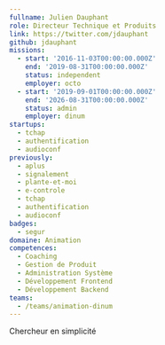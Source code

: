 ```yaml
---
fullname: Julien Dauphant
role: Directeur Technique et Produits
link: https://twitter.com/jdauphant
github: jdauphant
missions:
  - start: '2016-11-03T00:00:00.000Z'
    end: '2019-08-31T00:00:00.000Z'
    status: independent
    employer: octo
  - start: '2019-09-01T00:00:00.000Z'
    end: '2026-08-31T00:00:00.000Z'
    status: admin
    employer: dinum
startups:
  - tchap
  - authentification
  - audioconf
previously:
  - aplus
  - signalement
  - plante-et-moi
  - e-controle
  - tchap
  - authentification
  - audioconf
badges:
  - segur
domaine: Animation
competences:
  - Coaching
  - Gestion de Produit
  - Administration Système
  - Développement Frontend
  - Développement Backend
teams:
  - /teams/animation-dinum
---
```

Chercheur en simplicité